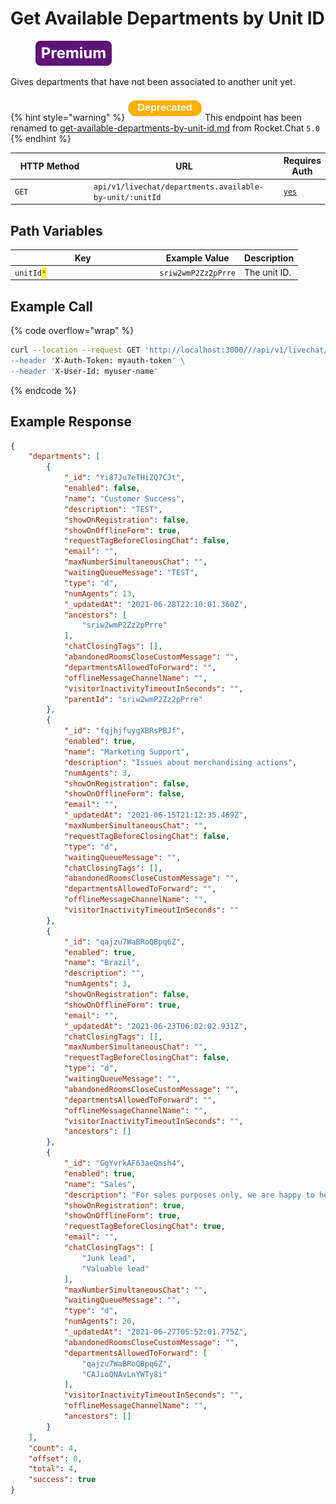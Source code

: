 # Get Available Departments by Unit ID

<figure><img src="../../../../../../../.gitbook/assets/Premium.svg" alt=""><figcaption></figcaption></figure>

Gives departments that have not been associated to another unit yet.

{% hint style="warning" %}
![](../../../../../../../.gitbook/assets/Deprecated.png) This endpoint has been renamed to [get-available-departments-by-unit-id.md](../livechat-units/get-available-departments-by-unit-id.md "mention") from Rocket.Chat `5.0`
{% endhint %}

<table><thead><tr><th width="163">HTTP Method</th><th width="305">URL</th><th>Requires Auth</th></tr></thead><tbody><tr><td><code>GET</code></td><td><code>api/v1/livechat/departments.available-by-unit/:unitId</code></td><td><a href="../../../authentication-endpoints/"><code>yes</code></a></td></tr></tbody></table>

## Path Variables

<table><thead><tr><th width="217.33333333333331">Key</th><th>Example Value</th><th>Description</th></tr></thead><tbody><tr><td><code>unitId</code><mark style="color:red;"><code>*</code></mark></td><td><code>sriw2wmP2Zz2pPrre</code></td><td>The unit ID.</td></tr></tbody></table>

## Example Call

{% code overflow="wrap" %}
```bash
curl --location --request GET 'http://localhost:3000///api/v1/livechat/departments.available-by-unit/:unitId \
--header 'X-Auth-Token: myauth-token' \
--header 'X-User-Id: myuser-name'
```
{% endcode %}

## Example Response

```json
{
    "departments": [
        {
            "_id": "Yi87Ju7eTHiZQ7CJt",
            "enabled": false,
            "name": "Customer Success",
            "description": "TEST",
            "showOnRegistration": false,
            "showOnOfflineForm": true,
            "requestTagBeforeClosingChat": false,
            "email": "",
            "maxNumberSimultaneousChat": "",
            "waitingQueueMessage": "TEST",
            "type": "d",
            "numAgents": 13,
            "_updatedAt": "2021-06-28T22:10:01.360Z",
            "ancestors": [
                "sriw2wmP2Zz2pPrre"
            ],
            "chatClosingTags": [],
            "abandonedRoomsCloseCustomMessage": "",
            "departmentsAllowedToForward": "",
            "offlineMessageChannelName": "",
            "visitorInactivityTimeoutInSeconds": "",
            "parentId": "sriw2wmP2Zz2pPrre"
        },
        {
            "_id": "fqjhjfuygXBRsPBJf",
            "enabled": true,
            "name": "Marketing Support",
            "description": "Issues about merchandising actions",
            "numAgents": 3,
            "showOnRegistration": false,
            "showOnOfflineForm": false,
            "email": "",
            "_updatedAt": "2021-06-15T21:12:35.469Z",
            "maxNumberSimultaneousChat": "",
            "requestTagBeforeClosingChat": false,
            "type": "d",
            "waitingQueueMessage": "",
            "chatClosingTags": [],
            "abandonedRoomsCloseCustomMessage": "",
            "departmentsAllowedToForward": "",
            "offlineMessageChannelName": "",
            "visitorInactivityTimeoutInSeconds": ""
        },
        {
            "_id": "qajzu7WaBRoQBpq6Z",
            "enabled": true,
            "name": "Brazil",
            "description": "",
            "numAgents": 3,
            "showOnRegistration": false,
            "showOnOfflineForm": true,
            "email": "",
            "_updatedAt": "2021-06-23T06:02:02.931Z",
            "chatClosingTags": [],
            "maxNumberSimultaneousChat": "",
            "requestTagBeforeClosingChat": false,
            "type": "d",
            "waitingQueueMessage": "",
            "abandonedRoomsCloseCustomMessage": "",
            "departmentsAllowedToForward": "",
            "offlineMessageChannelName": "",
            "visitorInactivityTimeoutInSeconds": "",
            "ancestors": []
        },
        {
            "_id": "GgYvrkAF63aeQmsh4",
            "enabled": true,
            "name": "Sales",
            "description": "For sales purposes only, we are happy to help",
            "showOnRegistration": true,
            "showOnOfflineForm": true,
            "requestTagBeforeClosingChat": true,
            "email": "",
            "chatClosingTags": [
                "Junk lead",
                "Valuable lead"
            ],
            "maxNumberSimultaneousChat": "",
            "waitingQueueMessage": "",
            "type": "d",
            "numAgents": 20,
            "_updatedAt": "2021-06-27T05:52:01.775Z",
            "abandonedRoomsCloseCustomMessage": "",
            "departmentsAllowedToForward": [
                "qajzu7WaBRoQBpq6Z",
                "CAJioQNAvLnYWTy8i"
            ],
            "visitorInactivityTimeoutInSeconds": "",
            "offlineMessageChannelName": "",
            "ancestors": []
        }
    ],
    "count": 4,
    "offset": 0,
    "total": 4,
    "success": true
}
```
